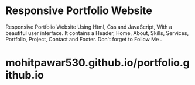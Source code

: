 # Responsive Portfolio Website
Responsive Portfolio Website Using Html, Css and JavaScript, With a beautiful user interface. It contains a Header, Home, About, Skills, Services, Portfolio, Project, Contact and Footer. Don't forget to Follow Me .
# mohitpawar530.github.io/portfolio.github.io
